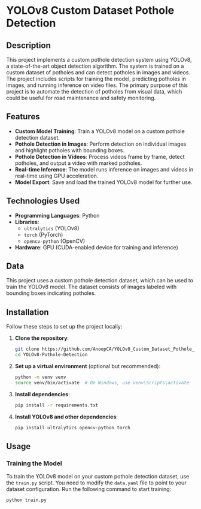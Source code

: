 # YOLOv8 Custom Dataset Pothole Detection

## Description

This project implements a custom pothole detection system using YOLOv8, a state-of-the-art object detection algorithm. The system is trained on a custom dataset of potholes and can detect potholes in images and videos. The project includes scripts for training the model, predicting potholes in images, and running inference on video files. The primary purpose of this project is to automate the detection of potholes from visual data, which could be useful for road maintenance and safety monitoring.

## Features

- **Custom Model Training**: Train a YOLOv8 model on a custom pothole detection dataset.
- **Pothole Detection in Images**: Perform detection on individual images and highlight potholes with bounding boxes.
- **Pothole Detection in Videos**: Process videos frame by frame, detect potholes, and output a video with marked potholes.
- **Real-time Inference**: The model runs inference on images and videos in real-time using GPU acceleration.
- **Model Export**: Save and load the trained YOLOv8 model for further use.

## Technologies Used

- **Programming Languages**: Python
- **Libraries**:
  - `ultralytics` (YOLOv8)
  - `torch` (PyTorch)
  - `opencv-python` (OpenCV)
- **Hardware**: GPU (CUDA-enabled device for training and inference)

## Data

This project uses a custom pothole detection dataset, which can be used to train the YOLOv8 model. The dataset consists of images labeled with bounding boxes indicating potholes.

## Installation

Follow these steps to set up the project locally:

1. **Clone the repository**:
    ```bash
    git clone https://github.com/AnoopCA/YOLOv8_Custom_Dataset_Pothole_Detection.git
    cd YOLOv8-Pothole-Detection
    ```

2. **Set up a virtual environment** (optional but recommended):
    ```bash
    python -m venv venv
    source venv/bin/activate  # On Windows, use venv\Scripts\activate
    ```

3. **Install dependencies**:
    ```bash
    pip install -r requirements.txt
    ```

4. **Install YOLOv8 and other dependencies**:
    ```bash
    pip install ultralytics opencv-python torch
    ```

## Usage

### Training the Model

To train the YOLOv8 model on your custom pothole detection dataset, use the `train.py` script. You need to modify the `data.yaml` file to point to your dataset configuration. Run the following command to start training:

```bash
python train.py

